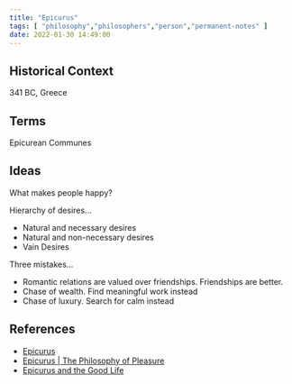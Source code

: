 ```yaml
---
title: "Epicurus"
tags: [ "philosophy","philosophers","person","permanent-notes" ]
date: 2022-01-30 14:49:00
---
```


## Historical Context

341 BC, Greece

## Terms

Epicurean Communes

## Ideas

What makes people happy?

Hierarchy of desires...

- Natural and necessary desires
- Natural and non-necessary desires
- Vain Desires

Three mistakes...

- Romantic relations are valued over friendships. Friendships are better.
- Chase of wealth. Find meaningful work instead
- Chase of luxury. Search for calm instead

## References

- [Epicurus](https://www.youtube.com/watch?v=Kg_47J6sy3A)
- [Epicurus | The Philosophy of Pleasure](https://www.youtube.com/watch?v=pIETGDgMdtg)
- [Epicurus and the Good Life](https://www.youtube.com/watch?v=7R6BYr0nMP8)